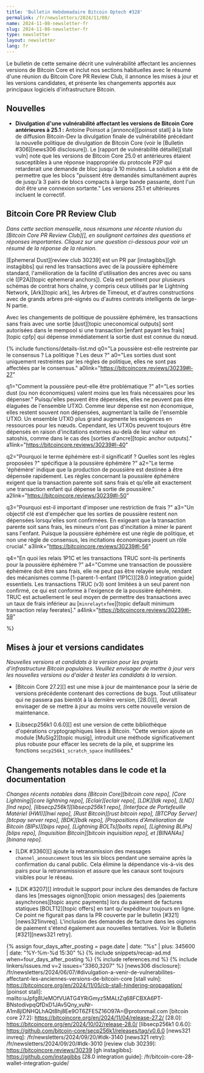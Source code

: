 ```yaml
---
title: 'Bulletin Hebdomadaire Bitcoin Optech #328'
permalink: /fr/newsletters/2024/11/08/
name: 2024-11-08-newsletter-fr
slug: 2024-11-08-newsletter-fr
type: newsletter
layout: newsletter
lang: fr
---
```

Le bulletin de cette semaine décrit une vulnérabilité affectant les anciennes versions de Bitcoin
Core et inclut nos sections habituelles avec le résumé d'une réunion du Bitcoin Core PR Review Club,
il annonce les mises à jour et les versions candidates, et présente les changements
apportés aux principaux logiciels d'infrastructure Bitcoin.

## Nouvelles

- **Divulgation d'une vulnérabilité affectant les versions de Bitcoin Core antérieures à 25.1 :**
  Antoine Poinsot a [annoncé][poinsot stall] à la liste de diffusion Bitcoin-Dev la divulgation finale
  de vulnérabilité précédant la nouvelle politique de divulgation de Bitcoin Core (voir le [Bulletin
  #306][news306 disclosure]). Le [rapport de vulnérabilité détaillé][stall vuln] note que les versions
  de Bitcoin Core 25.0 et antérieures étaient susceptibles à une réponse inappropriée du protocole P2P
  qui retarderait une demande de bloc jusqu'à 10 minutes. La solution a été de permettre que les blocs
  "puissent être demandés simultanément auprès de jusqu'à 3 pairs de blocs compacts à large bande
  passante, dont l'un doit être une connexion sortante." Les versions 25.1 et ultérieures incluent le
  correctif.

## Bitcoin Core PR Review Club

*Dans cette section mensuelle, nous résumons une récente réunion du [Bitcoin Core PR Review Club][],
en soulignant certaines des questions et réponses importantes. Cliquez sur une question ci-dessous
pour voir un résumé de la réponse de la réunion.*

[Ephemeral Dust][review club 30239] est un PR par [instagibbs][gh instagibbs] qui rend les
transactions avec de la poussière éphémère standard, l'amélioration de la facilité d'utilisation
des ancres avec ou sans clé ([P2A][topic ephemeral anchors]). Cela est pertinent pour plusieurs schémas de
contrat hors chaîne, y compris ceux utilisés par le Lightning Network, [Ark][topic ark], les Arbres
de Timeout, et d'autres constructions avec de grands arbres pré-signés ou d'autres contrats
intelligents de large-N partie.

Avec les changements de politique de poussière éphémère, les transactions sans frais avec une sortie
[dust][topic uneconomical outputs] sont autorisées dans le mempool si une transaction [enfant payant
les frais][topic cpfp] qui dépense immédiatement la sortie dust est connue du nœud.

{% include functions/details-list.md
  q0="La poussière est-elle restreinte par le consensus ? La politique ? Les deux ?"
  a0="Les sorties dust sont uniquement restreintes par les règles de politique, elles ne sont pas
  affectées par le consensus."
  a0link="https://bitcoincore.reviews/30239#l-27"

  q1="Comment la poussière peut-elle être problématique ?"
  a1="Les sorties dust (ou non économiques) valent moins que les frais nécessaires pour les dépenser."
  Puisqu'elles peuvent être dépensées, elles ne peuvent pas être élaguées de l'ensemble UTXO. Comme
  leur dépense est non économique, elles restent souvent non dépensées, augmentant la taille de
  l'ensemble UTXO. Un ensemble UTXO plus grand augmente les exigences en ressources pour les nœuds.
  Cependant, les UTXOs peuvent toujours être dépensés en raison d'incitations externes au-delà de leur
  valeur en satoshis, comme dans le cas des [sorties d'ancre][topic anchor outputs]."
  a1link="https://bitcoincore.reviews/30239#l-40"

  q2="Pourquoi le terme éphémère est-il significatif ? Quelles sont les règles proposées ?" spécifique à la poussière éphémère ?"
  a2="Le terme 'éphémère' indique que la production de poussière
  est destinée à être dépensée rapidement. Les règles concernant la poussière éphémère exigent que la
  transaction parente soit sans frais et qu'elle ait exactement une transaction enfant qui dépense la
  sortie de poussière."
  a2link="https://bitcoincore.reviews/30239#l-50"

  q3="Pourquoi est-il important d'imposer une restriction de frais ?"
  a3="Un objectif clé est d'empêcher que les sorties de poussière restent non dépensées lorsqu'elles
  sont confirmées. En exigeant que la transaction parente soit sans frais, les mineurs n'ont pas
  d'incitation à miner le parent sans l'enfant. Puisque la poussière éphémère est une règle de
  politique, et non une règle de consensus, les incitations économiques jouent un rôle crucial."
  a3link="https://bitcoincore.reviews/30239#l-56"

  q4="En quoi les relais 1P1C et les transactions TRUC sont-ils pertinents pour la poussière éphémère
  ?"
  a4="Comme une transaction de poussière éphémère doit être sans frais, elle ne peut pas être relayée
  seule, rendant des mécanismes comme [1-parent-1-enfant (1P1C)][28.0 integration guide] essentiels.
  Les transactions TRUC (v3) sont limitées à un seul parent non confirmé, ce qui est conforme à
  l'exigence de la poussière éphémère. TRUC est actuellement le seul moyen de permettre des
  transactions avec un taux de frais inférieur au [`minrelaytxfee`][topic default minimum transaction
  relay feerates]."
  a4link="https://bitcoincore.reviews/30239#l-59"

%}

## Mises à jour et versions candidates

_Nouvelles versions et candidats à la version pour les projets d'infrastructure Bitcoin populaires.
Veuillez envisager de mettre à jour vers les nouvelles versions ou d'aider à tester les candidats à
la version._

- [Bitcoin Core 27.2][] est une mise à jour de maintenance pour la série de versions précédente
  contenant des corrections de bugs. Tout utilisateur qui ne passera pas bientôt à la dernière
  version, [28.0][], devrait envisager de se mettre à jour au moins vers cette nouvelle version de
  maintenance.

- [Libsecp256k1 0.6.0][] est une version de cette bibliothèque d'opérations cryptographiques liées à
  Bitcoin. "Cette version ajoute un module [MuSig2][topic musig], introduit une méthode
  significativement plus robuste pour effacer les secrets de la pile, et supprime les fonctions
  `secp256k1_scratch_space` inutilisées."

## Changements notables dans le code et la documentation

_Changes récents notables dans [Bitcoin Core][bitcoin core repo], [Core Lightning][core lightning
repo], [Eclair][eclair repo], [LDK][ldk repo], [LND][lnd repo], [libsecp256k1][libsecp256k1 repo],
[Interface de Portefeuille Matériel (HWI)][hwi repo], [Rust Bitcoin][rust bitcoin repo], [BTCPay
Server][btcpay server repo], [BDK][bdk repo], [Propositions d'Amélioration de Bitcoin (BIPs)][bips
repo], [Lightning BOLTs][bolts repo], [Lightning BLIPs][blips repo], [Inquisition Bitcoin][bitcoin
inquisition repo], et [BINANAs][binana repo]._

- [LDK #3360][] ajoute la retransmission des messages `channel_announcement` tous les six blocs
  pendant une semaine après la confirmation du canal public. Cela élimine la dépendance vis-à-vis des
  pairs pour la retransmission et assure que les canaux sont toujours visibles pour le réseau.

- [LDK #3207][] introduit le support pour inclure des demandes de facture dans les [messages
  oignon][topic onion messages] des [paiements asynchrones][topic async payments] lors du paiement de
  factures statiques [BOLT12][topic offers] en tant qu'expéditeur toujours en ligne. Ce point ne figurait
  pas dans la PR couverte par le bulletin [#321][news321invreq]. L'inclusion des demandes de facture
  dans les oignons de paiement s'étend également aux nouvelles tentatives.
  Voir le Bulletin [#321][news321 retry].

{% assign four_days_after_posting = page.date | date: "%s" | plus: 345600 | date: "%Y-%m-%d 15:30" %}
{% include snippets/recap-ad.md when=four_days_after_posting %}
{% include references.md %}
{% include linkers/issues.md v=2 issues="3360,3207" %}
[news306 disclosure]: /fr/newsletters/2024/06/07/#divulgation-a-venir-de-vulnerabilites-affectant-les-anciennes-versions-de-bitcoin-core
[stall vuln]: https://bitcoincore.org/en/2024/11/05/cb-stall-hindering-propagation/
[poinsot stall]: mailto:uJpfg8UeMOfVUATG4YRiGmyz5MALtZq68FCBXA6PT-BNstodivpqQfDxD1JAv5Qny_vuNr-A1m8jIDNHQLhAQt8hj8Ee9OT6ZFE5Z16O97A=@protonmail.com
[bitcoin core 27.2]: https://bitcoincore.org/en/2024/11/04/release-27.2/
[28.0]: https://bitcoincore.org/en/2024/10/02/release-28.0/
[libsecp256k1 0.6.0]: https://github.com/bitcoin-core/secp256k1/releases/tag/v0.6.0
[news321 invreq]: /fr/newsletters/2024/09/20/#ldk-3140
[news321 retry]: /fr/newsletters/2024/09/20/#ldk-3010
[review club 30239]: https://bitcoincore.reviews/30239
[gh instagibbs]: https://github.com/instagibbs
[28.0 integration guide]: /fr/bitcoin-core-28-wallet-integration-guide/